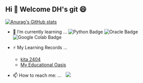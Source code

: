 ##  Hi 👋  Welcome DH's git 😄
[![Anurag's GitHub stats](https://github-readme-stats.vercel.app/api?username=leedoheon98)](https://github.com/anuraghazra/github-readme-stats)

- 🌱 I’m currently learning ...
  ![Python Badge](https://img.shields.io/badge/Python-3776AB?logo=python&logoColor=fff&style=for-the-badge) ![Oracle Badge](https://img.shields.io/badge/Oracle-F80000?logo=oracle&logoColor=fff&style=for-the-badge) ![Google Colab Badge](https://img.shields.io/badge/Google%20Colab-F9AB00?logo=googlecolab&logoColor=fff&style=for-the-badge)
  
- ⚡ My Learning Records ...
  - [kita 2404](https://github.com/leedoheon98/kita_2404)
  - [My Educational Oasis](https://github.com/leedoheon98/My-Educational-Oasis)

- 📫 How to reach me: ...    <a href="https://instagram.com/do_heon2">
                                <img 
                                    src="http://img.shields.io/badge/-Instagram-black?style=flat&logo=Instagram&link=https://instagram.com/do_heon2/"
                                    style="height : auto; margin-left : 10px; margin-right : 10px;"/>
                              </a>
